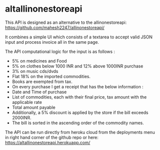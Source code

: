 # altallinonestoreapi

This API is designed as an alternative to the allinonestoreapi: https://github.com/mahesh2247/allinonestoreapi/

It combines a simple UI which consists of a textarea to accept valid JSON input and process invoice all in the same page.

The API computational logic for the input is as follows :

 - 5% on medicines and Food
 - 5% on clothes below 1000 INR and 12% above 1000INR purchase
 - 3% on music cds/dvds
 - Flat 18% on the imported commodities.
 - Books are exempted from tax.
 - On every purchase I get a receipt that has the below information :
 - Date and Time of purchase
 - List of commodities, each with their final price, tax amount with the applicable rate
 - Total amount payable
 - Additionally, a 5% discount is applied by the store if the bill exceeds 2000INR.
 - The bill is sorted in the ascending order of the commodity names.

The API can be run directly from heroku cloud from the deployments menu in right hand corner of the github repo or here: https://altallinonestoreapi.herokuapp.com/
